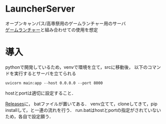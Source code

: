 # LauncherServer
オープンキャンパス/高専祭用のゲームランチャー用のサーバ\
[ゲームランチャー](https://github.com/pepi-p/GameLauncher)と組み合わせての使用を想定

# 導入
pythonで開発しているため，venvで環境を立て，srcに移動後，
以下のコマンドを実行するとサーバを立てられる

```
uvicorn main:app --host 0.0.0.0 --port 8000
```

hostとportは適切に設定すること．

[Releases](https://github.com/pepi-p/GameLauncher/releases)に，
batファイルが置いてある．
venv立てて，cloneしてきて，pip installして，と一連の流れを行う．
run.batはhostとportの指定がされていないため，各自で設定願う．
